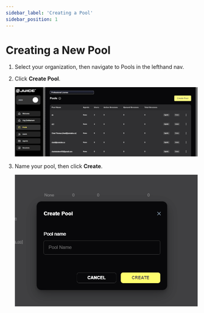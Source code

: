 ```yaml
---
sidebar_label: 'Creating a Pool'
sidebar_position: 1
---
```


# Creating a New Pool

1. Select your organization, then navigate to Pools in the lefthand nav.

2. Click **Create Pool**.

    ![New Pool](/img/juice/new_pool.png)

3. Name your pool, then click **Create**.

    ![Name Pool](/img/juice/name_pool.png)
